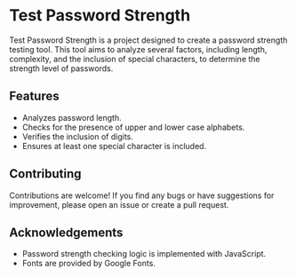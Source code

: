 # Test Password Strength

Test Password Strength is a project designed to create a password strength testing tool. 
This tool aims to analyze several factors, including length, complexity, and the inclusion of special characters, to determine the strength level of passwords.

## Features

- Analyzes password length.
- Checks for the presence of upper and lower case alphabets.
- Verifies the inclusion of digits.
- Ensures at least one special character is included.

## Contributing

Contributions are welcome! If you find any bugs or have suggestions for improvement, please open an issue or create a pull request.

## Acknowledgements
- Password strength checking logic is implemented with JavaScript.
- Fonts are provided by Google Fonts.
